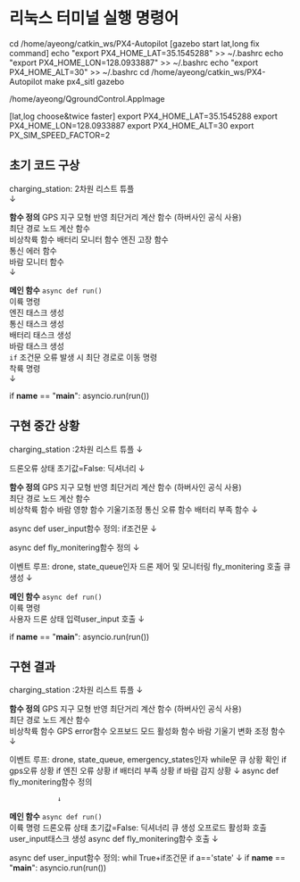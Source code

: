 # 리눅스 터미널 실행 명령어

cd /home/ayeong/catkin_ws/PX4-Autopilot
[gazebo start lat,long fix command]
echo "export PX4_HOME_LAT=35.1545288" >> ~/.bashrc
echo "export PX4_HOME_LON=128.0933887" >> ~/.bashrc
echo "export PX4_HOME_ALT=30" >> ~/.bashrc
cd /home/ayeong/catkin_ws/PX4-Autopilot
make px4_sitl gazebo

/home/ayeong/QgroundControl.AppImage


[lat,log choose&twice faster]
export PX4_HOME_LAT=35.1545288
export PX4_HOME_LON=128.0933887
export PX4_HOME_ALT=30
export PX_SIM_SPEED_FACTOR=2

## 초기 코드 구상
charging_station: 2차원 리스트 튜플  
                ↓ 
                
**함수 정의**
GPS 지구 모형 반영 최단거리 계산 함수 (하버사인 공식 사용)  
최단 경로 노드 계산 함수  
비상착륙 함수 
배터리 모니터 함수 
엔진 고장 함수  
통신 에러 함수  
바람 모니터 함수  
                ↓  
                
**메인 함수** `async def run()`  
이륙 명령  
엔진 태스크 생성  
통신 태스크 생성  
배터리 태스크 생성  
바람 태스크 생성  
`if` 조건문 오류 발생 시 최단 경로로 이동 명령  
착륙 명령  
                ↓ 
                
if __name__ == "__main__":
    asyncio.run(run())


## 구현 중간 상황
charging_station :2차원 리스트 튜플
                ↓ 
                
드론오류 상태 초기값=False: 딕셔너리
                ↓ 
                
  **함수 정의**
GPS 지구 모형 반영 최단거리 계산 함수 (하버사인 공식 사용)  
최단 경로 노드 계산 함수  
비상착륙 함수 
바람 영향 함수
기울기조정
통신 오류 함수
배터리 부족 함수
                ↓ 
                
async def user_input함수 정의: if조건문
                ↓ 
                
async def fly_monitering함수 정의
                ↓ 
                
이벤트 루프: drone, state_queue인자
드론 제어 및 모니터링 fly_monitering 호출
큐 생성
                ↓ 
                
**메인 함수** `async def run()`  
이륙 명령  
사용자 드론 상태 입력user_input 호출
                ↓ 
                
if __name__ == "__main__":
    asyncio.run(run())

## 구현 결과
charging_station :2차원 리스트 튜플
                ↓ 
                
**함수 정의**
GPS 지구 모형 반영 최단거리 계산 함수 (하버사인 공식 사용)  
최단 경로 노드 계산 함수  
비상착륙 함수 
GPS error함수
오프보드 모드 활성화 함수
바람 기울기 변화 조정 함수
                ↓ 
                
이벤트 루프: drone, state_queue, emergency_states인자
while문 큐 상황 확인
if gps오류 상황
if 엔진 오류 상황
if 배터리 부족 상황
if 바람 감지 상황
                ↓
async def fly_monitering함수 정의
                
                ↓      
**메인 함수** `async def run()`  
이륙 명령 
드론오류 상태 초기값=False: 딕셔너리
큐 생성
오프로드 활성화 호출
user_input태스크 생성
async def fly_monitering함수 호출
                ↓ 
                
async def user_input함수 정의: whil True+if조건문
if a=='state'
                ↓ 
 if __name__ == "__main__":
    asyncio.run(run())               
